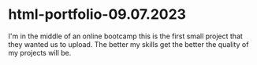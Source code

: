 # html-portfolio-09.07.2023
I'm in the middle of an online bootcamp this is the first small project that they wanted us to upload. The better my skills get the better the quality of my projects will be.
